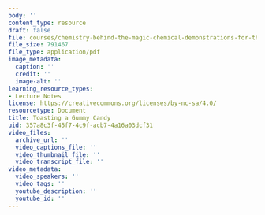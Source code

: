 ```yaml
---
body: ''
content_type: resource
draft: false
file: courses/chemistry-behind-the-magic-chemical-demonstrations-for-the-classroom/gummy_bear.pdf
file_size: 791467
file_type: application/pdf
image_metadata:
  caption: ''
  credit: ''
  image-alt: ''
learning_resource_types:
- Lecture Notes
license: https://creativecommons.org/licenses/by-nc-sa/4.0/
resourcetype: Document
title: Toasting a Gummy Candy
uid: 357a8c3f-45f7-4c9f-acb7-4a16a03dcf31
video_files:
  archive_url: ''
  video_captions_file: ''
  video_thumbnail_file: ''
  video_transcript_file: ''
video_metadata:
  video_speakers: ''
  video_tags: ''
  youtube_description: ''
  youtube_id: ''
---
```

